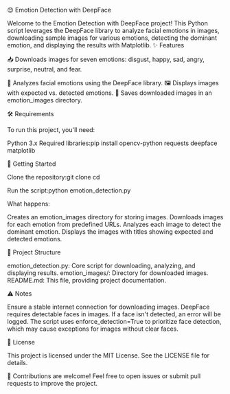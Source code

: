 😊 Emotion Detection with DeepFace

Welcome to the Emotion Detection with DeepFace project! This Python script leverages the DeepFace library to analyze facial emotions in images, downloading sample images for various emotions, detecting the dominant emotion, and displaying the results with Matplotlib.
✨ Features

📥 Downloads images for seven emotions: disgust, happy, sad, angry, surprise, neutral, and fear.

🧠 Analyzes facial emotions using the DeepFace library.
🖼️ Displays images with expected vs. detected emotions.
💾 Saves downloaded images in an emotion_images directory.

🛠️ Requirements

To run this project, you'll need:

Python 3.x
Required libraries:pip install opencv-python requests deepface matplotlib



🚀 Getting Started

Clone the repository:git clone <repository-url>
cd <repository-directory>


Run the script:python emotion_detection.py


What happens:

Creates an emotion_images directory for storing images.
Downloads images for each emotion from predefined URLs.
Analyzes each image to detect the dominant emotion.
Displays the images with titles showing expected and detected emotions.



📂 Project Structure


emotion_detection.py: Core script for downloading, analyzing, and displaying results.
emotion_images/: Directory for downloaded images.
README.md: This file, providing project documentation.

⚠️ Notes


Ensure a stable internet connection for downloading images.
DeepFace requires detectable faces in images. If a face isn't detected, an error will be logged.
The script uses enforce_detection=True to prioritize face detection, which may cause exceptions for images without clear faces.

📜 License

This project is licensed under the MIT License. See the LICENSE file for details.

🌟 Contributions are welcome! Feel free to open issues or submit pull requests to improve the project.
